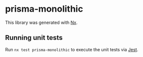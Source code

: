 # prisma-monolithic

This library was generated with [Nx](https://nx.dev).

## Running unit tests

Run `nx test prisma-monolithic` to execute the unit tests via [Jest](https://jestjs.io).
